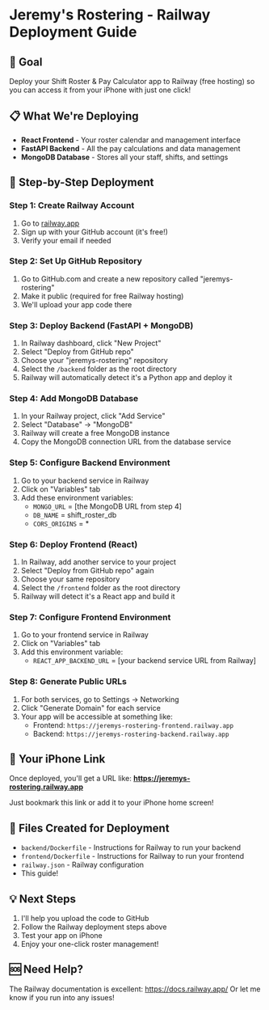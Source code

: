# Jeremy's Rostering - Railway Deployment Guide

## 🎯 Goal
Deploy your Shift Roster & Pay Calculator app to Railway (free hosting) so you can access it from your iPhone with just one click!

## 📋 What We're Deploying
- **React Frontend** - Your roster calendar and management interface
- **FastAPI Backend** - All the pay calculations and data management  
- **MongoDB Database** - Stores all your staff, shifts, and settings

## 🚀 Step-by-Step Deployment

### Step 1: Create Railway Account
1. Go to [railway.app](https://railway.app)
2. Sign up with your GitHub account (it's free!)
3. Verify your email if needed

### Step 2: Set Up GitHub Repository
1. Go to GitHub.com and create a new repository called "jeremys-rostering"
2. Make it public (required for free Railway hosting)
3. We'll upload your app code there

### Step 3: Deploy Backend (FastAPI + MongoDB)
1. In Railway dashboard, click "New Project"
2. Select "Deploy from GitHub repo"
3. Choose your "jeremys-rostering" repository
4. Select the `/backend` folder as the root directory
5. Railway will automatically detect it's a Python app and deploy it

### Step 4: Add MongoDB Database
1. In your Railway project, click "Add Service"
2. Select "Database" → "MongoDB"
3. Railway will create a free MongoDB instance
4. Copy the MongoDB connection URL from the database service

### Step 5: Configure Backend Environment
1. Go to your backend service in Railway
2. Click on "Variables" tab
3. Add these environment variables:
   - `MONGO_URL` = [the MongoDB URL from step 4]
   - `DB_NAME` = shift_roster_db
   - `CORS_ORIGINS` = *

### Step 6: Deploy Frontend (React)
1. In Railway, add another service to your project
2. Select "Deploy from GitHub repo" again
3. Choose your same repository
4. Select the `/frontend` folder as the root directory
5. Railway will detect it's a React app and build it

### Step 7: Configure Frontend Environment
1. Go to your frontend service in Railway
2. Click on "Variables" tab
3. Add this environment variable:
   - `REACT_APP_BACKEND_URL` = [your backend service URL from Railway]

### Step 8: Generate Public URLs
1. For both services, go to Settings → Networking
2. Click "Generate Domain" for each service
3. Your app will be accessible at something like:
   - Frontend: `https://jeremys-rostering-frontend.railway.app`
   - Backend: `https://jeremys-rostering-backend.railway.app`

## 📱 Your iPhone Link
Once deployed, you'll get a URL like:
**https://jeremys-rostering.railway.app**

Just bookmark this link or add it to your iPhone home screen!

## 🔧 Files Created for Deployment
- `backend/Dockerfile` - Instructions for Railway to run your backend
- `frontend/Dockerfile` - Instructions for Railway to run your frontend  
- `railway.json` - Railway configuration
- This guide!

## 💡 Next Steps
1. I'll help you upload the code to GitHub
2. Follow the Railway deployment steps above
3. Test your app on iPhone
4. Enjoy your one-click roster management!

## 🆘 Need Help?
The Railway documentation is excellent: https://docs.railway.app/
Or let me know if you run into any issues!